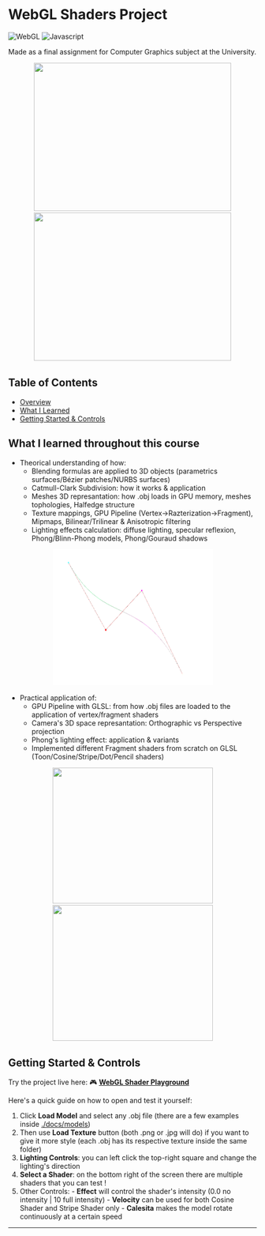 # WebGL Shaders Project
![WebGL](https://img.shields.io/badge/WebGL-GLSL-green)
![Javascript](https://img.shields.io/badge/Language-JavaScript-yellow)

Made as a final assignment for Computer Graphics subject at the University.

<p align="center">
  <img src="./DevlogClips/10-28-2025_Devlog.gif" width="400" height="300" />
  <img src="./DevlogClips/10-28-2025_Devlog_2.gif" width="400" height="300" />
</p>

## Table of Contents
- [Overview](#webgl-shaders-project)
- [What I Learned](#what-i-learned-throughout-this-course)
- [Getting Started & Controls](#getting-started--controls)

  
## What I learned throughout this course

- Theorical understanding of how:
  - Blending formulas are applied to 3D objects (parametrics surfaces/Bézier patches/NURBS surfaces) 
  - Catmull-Clark Subdivision: how it works & application
  - Meshes 3D represantation: how .obj loads in GPU memory, meshes tophologies, Halfedge structure
  - Texture mappings, GPU Pipeline (Vertex->Razterization->Fragment), Mipmaps, Bilinear/Trilinear & Anisotropic filtering
  - Lighting effects calculation: diffuse lighting, specular reflexion, Phong/Blinn-Phong models, Phong/Gouraud shadows

<p align="center">
  <img src="./DevlogClips/10-29-2025_Devlog_3.gif" width="325" height="275" />
</p>
 
- Practical application of:
  - GPU Pipeline with GLSL: from how .obj files are loaded to the application of vertex/fragment shaders
  - Camera's 3D space represantation: Orthographic vs Perspective projection
  - Phong's lighting effect: application & variants
  - Implemented different Fragment shaders from scratch on GLSL (Toon/Cosine/Stripe/Dot/Pencil shaders)


<p align="center">
  <img src="./DevlogClips/10-29-2025_Devlog.gif" width="325" height="275" />
  <img src="./DevlogClips/10-29-2025_Devlog_2.gif" width="325" height="275" />
</p>

## Getting Started & Controls

Try the project live here:
🎮 [**WebGL Shader Playground**](https://lmalvarez13.github.io/shaders-project/)

Here's a quick guide on how to open and test it yourself:
  1. Click **Load Model** and select any .obj file (there are a few examples inside [./docs/models](https://github.com/lmalvarez13/shaders-project/tree/main/docs/models))
  2. Then use **Load Texture** button (both .png or .jpg will do) if you want to give it more style (each .obj has its respective texture inside the same folder)
  3. **Lighting Controls**: you can left click the top-right square and change the lighting's direction
  4. **Select a Shader**: on the bottom right of the screen there are multiple shaders that you can test !
  5. Other Controls: 
    - **Effect** will control the shader's intensity (0.0 no intensity | 10 full intensity)
    - **Velocity** can be used for both Cosine Shader and Stripe Shader only
    - **Calesita** makes the model rotate continuously at a certain speed


---
